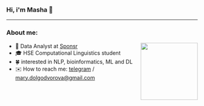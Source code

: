 ### Hi, i'm Masha 👋 
---
### About me:
<img src="https://media.giphy.com/media/11FMB3s2TTlPwc/giphy.gif" width="150" height="150" align="right" />

- 🔬 Data Analyst at [Sponsr](https://sponsr.ru)
- 🎓 HSE Computational Linguistics student  
- 🍀 interested in NLP, bioinformatics, ML and DL
- ✉️ How to reach me: [telegram](https://t.me/knapweedss) / mary.dolgodvorova@gmail.com
